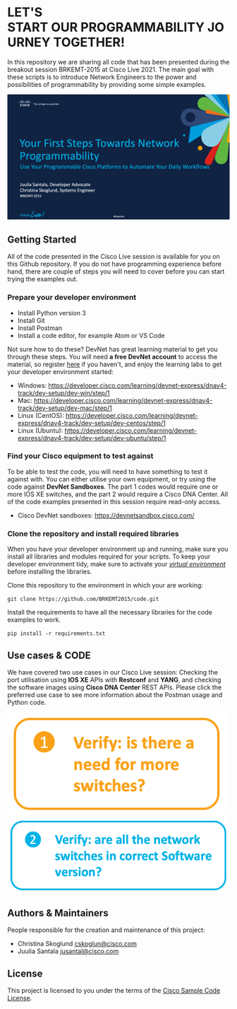 # LET'S START OUR PROGRAMMABILITY JOURNEY TOGETHER!
In this repository we are sharing all code that has been presented during the breakout session BRKEMT-2015 at Cisco Live 2021. The main goal with these scripts is to introduce Network Engineers to the power and possibilities of programmability by providing some simple examples.

![alt text](images/title.png "LET'S START OUR PROGRAMMABILITY JOURNEY TOGETHER!")

## Getting Started
All of the code presented in the Cisco Live session is available for you on this Github repository. If you do not have programming experience before hand, there are couple of steps you will need to cover before you can start trying the examples out.

### Prepare your developer environment
- Install Python version 3
- Install Git
- Install Postman
- Install a code editor, for example Atom or VS Code

Not sure how to do these? DevNet has great learning material to get you through these steps. You will need **a free DevNet account** to access the material, so register [here](https://developer.cisco.com/) if you haven't, and enjoy the learning labs to get your developer environment started:
- Windows: https://developer.cisco.com/learning/devnet-express/dnav4-track/dev-setup/dev-win/step/1
- Mac: https://developer.cisco.com/learning/devnet-express/dnav4-track/dev-setup/dev-mac/step/1
- Linux (CentOS): https://developer.cisco.com/learning/devnet-express/dnav4-track/dev-setup/dev-centos/step/1
- Linux (Ubuntu): https://developer.cisco.com/learning/devnet-express/dnav4-track/dev-setup/dev-ubuntu/step/1

### Find your Cisco equipment to test against

To be able to test the code, you will need to have something to test it against with. You can either utilise your own equipment, or try using the code against **DevNet Sandboxes**. The part 1 codes would require one or more IOS XE switches, and the part 2 would require a Cisco DNA Center. All of the code examples presented in this session require read-only access.
- Cisco DevNet sandboxes: https://devnetsandbox.cisco.com/


### Clone the repository and install required libraries

When you have your developer environment up and running, make sure you install all libraries and modules required for your scripts. To keep your developer environment tidy, make sure to activate your [*virtual environment*](https://packaging.python.org/guides/installing-using-pip-and-virtual-environments/#creating-a-virtual-environment) before installing the libraries.

Clone this repository to the environment in which your are working:

```
git clone https://github.com/BRKEMT2015/code.git
```

Install the requirements to have all the necessary libraries for the code examples to work.
```
pip install -r requirements.txt 
```

## Use cases & CODE

We have covered two use cases in our Cisco Live session: Checking the port utilisation using **IOS XE** APIs with **Restconf** and **YANG**, and checking the software images using **Cisco DNA Center** REST APIs. Please click the preferred use case to see more information about the Postman usage and Python code.

[![alt text](images/port_utilisation.png "Port Utilisation use case")](/port_utilisation)
[![alt text](images/swim.png "Software Image check use case")](/swim)

## Authors & Maintainers

People responsible for the creation and maintenance of this project:

- Christina Skoglund cskoglun@cisco.com
- Juulia Santala jusantal@cisco.com

## License

This project is licensed to you under the terms of the [Cisco Sample Code License](LICENSE).
